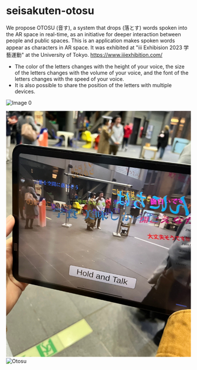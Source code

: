 # seisakuten-otosu
We propose OTOSU (音す), a system that drops (落とす) words spoken into the AR space in real-time, as an initiative for deeper interaction between people and public spaces. 
This is an application makes spoken words appear as characters in AR space.
It was exhibited at "iii Exhibision 2023 学藝運動" at the University of Tokyo. https://www.iiiexhibition.com/

- The color of the letters changes with the height of your voice, the size of the letters changes with the volume of your voice, and the font of the letters changes with the speed of your voice.
- It is also possible to share the position of the letters with multiple devices.

![Image 0](images/otosu.PNG)

![Image 1](images/otosu1.jpg)
<img width="556" alt="Otosu" src="https://github.com/hlppp/seisakuten-otosu/assets/91582244/7b1cda38-1a35-4719-82fb-87c856ffdc02">

